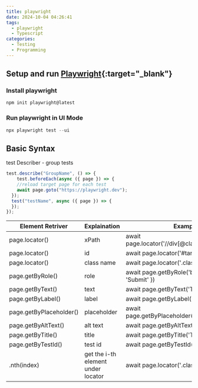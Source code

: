 ```yaml
---
title: playwright
date: 2024-10-04 04:26:41
tags:
  - playwright
  - Typescript
categories:
  - Testing
  - Programming
---
```


## Setup and run [Playwright](https://playwright.dev/){:target="\_blank"}

### Install playwright

```Powershell
npm init playwright@latest
```

### Run playwright in UI Mode

```Powershell
npx playwright test --ui
```

## Basic Syntax

test Describer - group tests

```Typescript
test.describe("GroupName", () => {
    test.beforeEach(async ({ page }) => {
    //reload target page for each test
    await page.goto("https://playwright.dev");
  });
  test("testName", async ({ page }) => {
  });
});
```

| Element Retriver        | Explaination                       | Example                                            |
| ----------------------- | ---------------------------------- | -------------------------------------------------- |
| page.locator()          | xPath                              | await page.locator('//div[@class="className"]')    |
| page.locator()          | id                                 | await page.locator('#targetId')                    |
| page.locator()          | class name                         | await page.locator('.className')                   |
| page.getByRole()        | role                               | await page.getByRole('button', { name: 'Submit' }) |
| page.getByText()        | text                               | await page.getByText('Text')                       |
| page.getByLabel()       | label                              | await page.getByLabel('Label')                     |
| page.getByPlaceholder() | placeholder                        | await page.getByPlaceholder('Placeholder')         |
| page.getByAltText()     | alt text                           | await page.getByAltText('AltText')                 |
| page.getByTitle()       | title                              | await page.getByTitle('Title')                     |
| page.getByTestId()      | test id                            | await page.getByTestId('TestId')                   |
| .nth(index)             | get the i-th element under locator | await page.locator('.className').nth(1)            |
